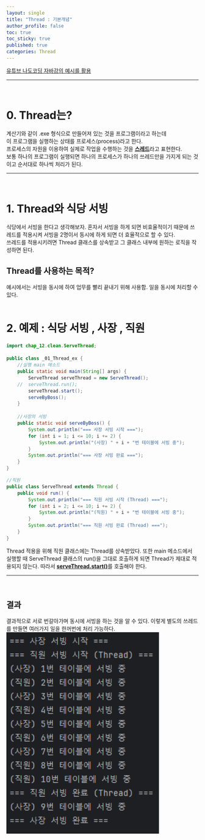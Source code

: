 ```yaml
---
layout: single
title: "Thread : 기본개념"
author_profile: false
toc: true
toc_sticky: true
published: true
categories: Thread
---
```


<div class="notice--danger">
<a href="https://www.inflearn.com/course/%EB%82%98%EB%8F%84%EC%BD%94%EB%94%A9-%EC%9E%90%EB%B0%94-%EA%B8%B0%EB%B3%B8/dashboard" target="_blank">유튜브 나도코딩 자바강의 예시를 활용</a>
</div>
<hr><br>

# 0. Thread는?

<div class="notice--primary">
계산기와 같이 .exe 형식으로 만들어져 있는 것을 프로그램이라고 하는데<br>
이 프로그램을 실행하는 상태를 프로세스(process)라고 한다.<br>
프로세스의 자원을 이용하여 실제로 작업을 수행하는 것을 <u><b>스레드</b></u>라고 표현한다.
</div>
<div class="notice--primary">
보통 하나의 프로그램이 실행되면 하나의 프로세스가 하나의 쓰레드만을 가지게 되는 것이고 순서대로 하나씩 처리가 된다.
</div>
<hr><br>

# 1. Thread와 식당 서빙
<div class="notice--danger">
식당에서 서빙을 한다고 생각해보자.
혼자서 서빙을 하게 되면 비효율적이기 때문에 쓰레드를
적용시켜 서빙을 2명이서 동시에 하게 되면 더 효율적으로 할 수 있다.
</div>
<div class="notice--danger">
쓰레드를 적용시키려면 Thread 클래스를 상속받고 그 클래스 내부에 원하는 로직을 작성하면 된다.
</div>

## Thread를 사용하는 목적?
<div class="notice--info">
예시에서는 서빙을 동시에 하여 업무를 빨리 끝내기 위해 사용함.
일을 동시에 처리할 수 있다.
</div>

<br>

# 2. 예제 : 식당 서빙 , 사장 , 직원

```java
import chap_12.clean.ServeThread;

public class _01_Thread_ex {
    //실행 main 메소드
    public static void main(String[] args) {
        ServeThread serveThread = new ServeThread();
    //  serveThread.run();
        serveThread.start();
        serveByBoss();
    }

    //사장의 서빙
    public static void serveByBoss() {
        System.out.println("=== 사장 서빙 시작 ===");
        for (int i = 1; i <= 10; i += 2) {
            System.out.println("(사장) " + i + "번 테이블에 서빙 중");
        }
        System.out.println("=== 사장 서빙 완료 ===");
    }
}
```
```java
//직원
public class ServeThread extends Thread {
    public void run() {
        System.out.println("=== 직원 서빙 시작 (Thread) ===");
        for (int i = 2; i <= 10; i += 2) {
            System.out.println("(직원) " + i + "번 테이블에 서빙 중");
        }
        System.out.println("=== 직원 서빙 완료 (Thread) ===");
    }
}
```
<div class="notice--info">
Thread 적용을 위해 직원 클래스에는 Thread를 상속받았다. 또한 main 메소드에서 실행할 때 ServeThread 클래스의 run()을 그대로 호출하게 되면 Thread가 제대로 적용되지 않는다. 따라서 <b><u>serveThread.start()</u></b>를 호출해야 한다.
</div>

<hr><br>

## 결과
<div class="notice--info">
결과적으로 서로 번갈아가며 동시에 서빙을 하는 것을 알 수 있다. 이렇게 별도의 쓰레드를 만들면 여러가지 일을 한꺼번에 처리 가능하다.
</div>

<img src="/assets/images/Thread/Thread_결과.png" width="400px" alt="데이터이미지"/>

